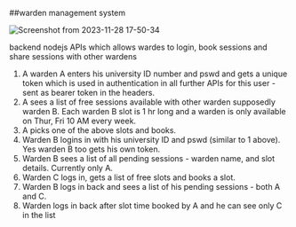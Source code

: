 ##warden management system


![Screenshot from 2023-11-28 17-50-34](https://github.com/wasifkareem/management_sys/assets/119349657/6666a8ba-2d17-448f-8776-7f5aaa45aadc)

backend nodejs APIs which allows wardes to login, book sessions and share sessions with other wardens

1. A warden A enters his university ID number and pswd and gets a unique token which is used in authentication in all further APIs for this user - sent as bearer token in the headers.
2. A sees a list of free sessions available with other warden supposedly warden B. Each warden B slot is 1 hr long and a warden is only available on Thur, Fri 10 AM every week.
3. A picks one of the above slots and books.
4. Warden B logins in with his university ID and pswd (similar to 1 above). Yes warden B too gets his own token.
5. Warden B sees a list of all pending sessions - warden name, and slot details. Currently only A.
6. Warden C logs in, gets a list of free slots and books a slot.
7. Warden B logs in back and sees a list of his pending sessions - both A and C.
8. Warden logs in back after slot time booked by A and he can see only C in the list
